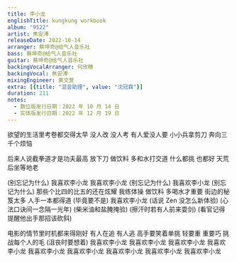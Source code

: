 ```yaml
---
title: 李小龙
englishTitle: kungkung workbook
album: "9522"
artist: 焦安溥
releaseDate: 2022-10-14
arranger: 蔡坤奇@给气人音乐社
bass: 蔡坤奇@给气人音乐社
guitar: 蔡坤奇@给气人音乐社
backingVocalArranger: 何欣穗
backingVocal: 焦安溥
mixingEngineer: 黄文萱
extra: [{title: "混音助理", value: "沈冠霖"}]
duration: 211
notes:
  - 数位版发行日期：2022 年 10 月 14 日
  - 实体版发行日期：2022 年 12 月 19 日
---
```

欲望的生活里考卷都交得太早
没人改 没人考 有人爱没人要
小小兵拿剪刀 奔向三千个烦恼

后来人说截拳道才是功夫最高
放下刀 做饮料 多和水打交道
什么都挑 也都好 天荒后坐等地老

(别忘记为什么) 我喜欢李小龙
我喜欢李小龙
(别忘记为什么) 我喜欢李小龙
(别忘记为什么)
那些个比四的比五的还在炫耀
我练体操 做饮料 多喝水才重要
街边的秘笈太多 人手一本都得道
(毕竟要不是) 我喜欢李小龙
(话说 Zen 没怎么新体验)
(心法口诀间一念隔一光年)
(柴米油和盐腌掩验)
(擦汗时若有人前来耍剑)
(看官记得提醒他出手那招该砍斜)

电影的情节里时机都来得刚好
有人在追 有人逃 高手要笑着单挑
轻要重 重要巧 挑战每个人的毛
(沮丧时要想着)
我喜欢李小龙
我喜欢李小龙
我喜欢李小龙
我喜欢李小龙
我喜欢李小龙
我喜欢李小龙
我喜欢李小龙
我喜欢李小龙
我喜欢李小龙